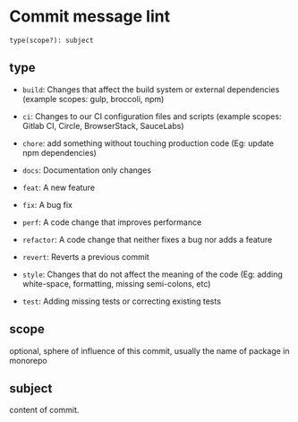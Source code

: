 # Commit message lint

`type(scope?): subject`

## type

- `build`: Changes that affect the build system or external dependencies (example scopes: gulp, broccoli, npm)

- `ci`: Changes to our CI configuration files and scripts (example scopes: Gitlab CI, Circle, BrowserStack, SauceLabs)

- `chore`: add something without touching production code (Eg: update npm dependencies)

- `docs`: Documentation only changes

- `feat`: A new feature

- `fix`: A bug fix

- `perf`: A code change that improves performance

- `refactor`: A code change that neither fixes a bug nor adds a feature

- `revert`: Reverts a previous commit

- `style`: Changes that do not affect the meaning of the code (Eg: adding white-space, formatting, missing semi-colons, etc)

- `test`: Adding missing tests or correcting existing tests

## scope

optional, sphere of influence of this commit, usually the name of package in monorepo

## subject

content of commit.
